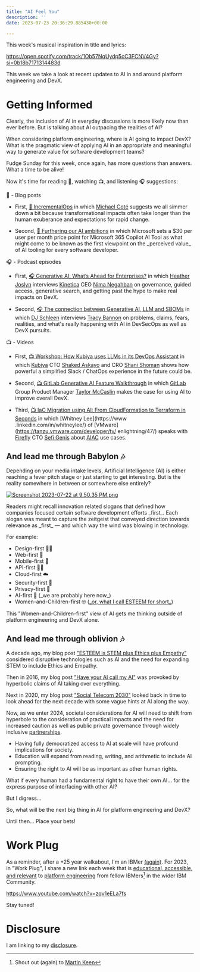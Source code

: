 ```yaml
---
title: "AI Feel You"
description: ''
date: 2023-07-23 20:36:29.885430+00:00

---
```


 

This week's musical inspiration in title and lyrics: 

https://open.spotify.com/track/1Ob57NqUydp5cC3FCNV4Gy?si=0b18b7171314483d

This week we take a look at recent updates to AI in and around platform engineering and DevX.

# Getting Informed

Clearly, the inclusion of AI in everyday discussions is more likely now than ever before. But is talking about AI outpacing the realities of AI?

When considering platform engineering, where is AI going to impact DevX? What is the pragmatic view of applying AI in an appropriate and meaningful way to generate value for software development teams?

Fudge Sunday for this week, once again, has more questions than answers. What a time to be alive!

Now it's time for reading 📖, watching 📺, and listening 🎧 suggestions:

📖 - Blog posts

- First, [📖 IncrementalOps](https://newsletter.cote.io/p/incrementalops) in which [Michael Coté](https://www.linkedin.com/in/michaelcote/) suggests we all simmer down a bit because transformational impacts often take longer than the human exuberance and expectations for rapid change. 

- Second, [📖 Furthering our AI ambitions](https://blogs.microsoft.com/blog/2023/07/18/furthering-our-ai-ambitions-announcing-bing-chat-enterprise-and-microsoft-365-copilot-pricing/) in which Microsoft sets a $30 per user per month price point for Microsoft 365 Copilot AI Tool as what might come to be known as the first viewpoint on the \_perceived value\_ of AI tooling for every software developer.

🎧 - Podcast episodes

- First, [🎧 Generative AI: What’s Ahead for Enterprises?](https://thenewstack.simplecast.com/episodes/generative-ai-whats-ahead-for-enterprises-S\_4Kw\_Q5) in which [Heather Joslyn](https://www.linkedin.com/in/heather-a-joslyn/) interviews [Kinetica](https://www.kinetica.com) CEO [Nima Negahban](https://www.linkedin.com/in/negahban/) on governance, guided access, generative search, and getting past the hype to make real impacts on DevX.

- Second, [🎧 The connection between Generative AI, LLM and SBOMs](https://dabom.show/trac-bannon/) in which [DJ Schleen](https://www.linkedin.com/in/djschleen/) interviews [Tracy Bannon](https://www.linkedin.com/in/tracylbannon/) on problems, claims, fears, realities, and what's really happening with AI in DevSecOps as well as DevX pursuits.

📺 - Videos

- First, [📺 Workshop: How Kubiya uses LLMs in its DevOps Assistant](https://www.youtube.com/watch?v=SSZ3mtSdTfI) in which [Kubiya](https://www.kubiya.ai) CTO [Shaked Askayo](https://www.linkedin.com/in/shaked-askayo-18403714a/) and CRO [Shani Shoman](https://www.linkedin.com/in/shanishoham/) shows how powerful a simplified Slack / ChatOps experience in the future could be.

- Second, [📺 GitLab Generative AI Feature Walkthrough](https://www.youtube.com/watch?v=ILJeqWoVswM) in which [GitLab](https://about.gitlab.com) Group Product Manager [Taylor McCaslin](https://www.linkedin.com/in/taylormccaslin/) makes the case for using AI to improve overall DevX.

- Third, [📺 IaC Migration using AI: From CloudFormation to Terraform in Seconds](https://www.youtube.com/watch?v=udoLHw97QL0) in which [Whitney Lee](https://www
.linkedin.com/in/whitneylee/) of [VMware](https://tanzu.vmware.com/developer/tv/
enlightning/47/) speaks with [Firefly](https://www.firefly.ai) CTO [Sefi Genis](https://www.linkedin.com/in/sefi-genis/) about [AIAC](https://aiac.dev) use cases.

## And lead me through Babylon 🎶

Depending on your media intake levels, Artificial Intelligence (AI) is either reaching a fever pitch stage or just starting to get interesting. But is the reality somewhere in between or somewhere else entirely?

[![Screenshot 2023-07-22 at 9.50.35 PM.png](https://buttondown.imgix.net/images/4d0db4a7-ff20-4a02-a329-c3ca6fe313bb.png?w=960&fit=max)](https://trends.google.com/trends/explore?date=all&q=%2Fm%2F0mkz)

Readers might recall innovation related slogans that defined how companies focused certain software development efforts \_first\_. Each slogan was meant to capture the zeitgeist that conveyed direction towards relevance as \_first\_ — and which way the wind was blowing in technology.

For example:

- Design-first 👩‍🎨
- Web-first 🔗
- Mobile-first 📲
- API-first 👩‍💻
- Cloud-first ☁️
- Security-first 🧐
- Privacy-first 🔐
- AI-first 🤖 (\_we are probably here now\_)
- Women-and-Children-first 🤓 ([\_or, what I call ESTEEM for short\_](https://fudge.org/archive/esteem-is-stem-plus-ethics-plus-empathy/))

This "Women-and-Children-first" view of AI gets me thinking outside of platform engineering and DevX alone.

## And lead me through oblivion 🎶

A decade ago, my blog post ["ESTEEM is STEM plus Ethics plus Empathy"](https://fudge.org/archive/esteem-is-stem-plus-ethics-plus-empathy/) considered disruptive technologies such as AI and the need for expanding STEM to include Ethics and Empathy. 

Then in 2016, my blog post ["Have your AI call my AI"](https://fudge.org/archive/have-your-ai-call-my-ai/) was provoked by hyperbolic claims of AI taking over everything. 

Next in 2020, my blog post ["Social Telecom 2030"](https://fudge.org/archive/social-telecom-2030/) looked back in time to look ahead for the next decade with some vague hints at AI along the way.

Now, as we enter 2024, societal considerations for AI will need to shift from hyperbole to the consideration of practical impacts and the need for increased caution as well as public private governance through widely inclusive [partnerships](https://ai.meta.com/llama/#partnerships).

- Having fully democratized access to AI at scale will have profound implications for society.
- Education will expand from reading, writing, and arithmetic to include AI prompting.
- Ensuring the right to AI will be as important as other human rights.

What if every human had a fundamental right to have their own AI... for the express purpose of interfacing with other AI? 

But I digress...

So, what will be the next big thing in AI for platform engineering and DevX?

Until then… Place your bets!

# Work Plug

As a reminder, after a +25 year walkabout, I'm an IBMer [(again)](https://jaycuthrell.com/about/). For 2023, in "Work Plug", I share a new link each week that is [educational, accessible, and relevant](https://youtu.be/zqv1eELa7fs) to [platform engineering](https://www.ibm.com/consulting/platform-engineering-services) from fellow IBMers[^IBMer] in the wider IBM Community.

https://www.youtube.com/watch?v=zqv1eELa7fs

Stay tuned!

# Disclosure

I am linking to my [disclosure](https://jaycuthrell.com/disclosure/).

[^IBMer]: Shout out (again) to [Martin Keen](https://www.linkedin.com/in/martingkeen/)